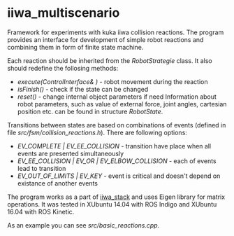 # iiwa_multiscenario
Framework for experiments with kuka iiwa collision reactions. The program provides an interface for development of simple robot reactions and combining them in form of finite state machine. 

Each reaction should be inherited from the _RobotStrategie_ class. It also should redefine the follosing methods:
* _execute(ControlInterface& )_ - robot movement during the reaction
* _isFinish()_ - check if the state can be changed
* _reset()_ - change internal object parameters if need
Information about robot parameters, such as value of external force, joint angles, cartesian position etc. can be found in structure _RobotState_. 

Transitions between states are based on combinations of events (defined in file _src/fsm/collision_reactions.h_). There are following options:
* _EV_COMPLETE | EV_EE_COLLISION_ - transition have place when all events are presented simultaneously
* _EV_EE_COLLISION | EV_OR | EV_ELBOW_COLLISION_ - each of events lead to transition
* _EV_OUT_OF_LIMITS | EV_KEY_ - event is critical and doesn't depend on existance of another events

The program works as a part of [iiwa_stack](https://github.com/IFL-CAMP/iiwa_stack) and uses Eigen library for matrix operations. It was tested in XUbuntu 14.04 with ROS Indigo and XUbuntu 16.04 with ROS Kinetic. 

As an example you can see _src/basic_reactions.cpp_.

